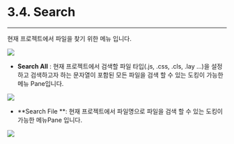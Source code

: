 # 3.4. Search

---

현재 프로젝트에서 파일을 찾기 위한 메뉴 입니다.

![](/assets/manu-search.png)

* **Search All** : 현재 프로젝트에서 검색할 파일 타입\(.js, .css, .cls, .lay …\)을 설정하고 검색하고자 하는 문자열이 포함된 모든 파일을 검색 할 수 있는 도킹이 가능한 메뉴 Pane입니다.

![](/assets/pop-searchAll.png)

* **Search File **:  현재 프로젝트에서 파일명으로 파일을 검색 할 수 있는 도킹이 가능한 메뉴Pane 입니다. 

![](/assets/pop-searchfile.png)

